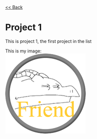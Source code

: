 [<< Back](https://salmaster1.github.io/Portfolio/)

# Project 1  

This is project 1, the first project in the list  

This is my image:  
![Friend](../assets/Friend.png)  
